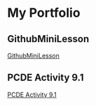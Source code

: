 # My Portfolio

## GithubMiniLesson
<a href="https://github.com/operator13/GitHubMiniLesson"> GithubMiniLesson </a>

## PCDE Activity 9.1
<a href="https://github.com/operator13/PCDE-Activity-9.1"> PCDE Activity 9.1 </a>

